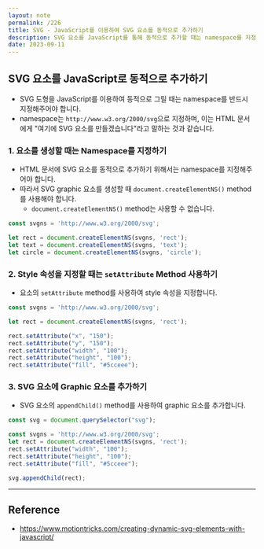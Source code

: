 ```yaml
---
layout: note
permalink: /226
title: SVG - JavaScript를 이용하여 SVG 요소를 동적으로 추가하기
description: SVG 요소를 JavaScript를 통해 동적으로 추가할 때는 namespace를 지정해주어야 합니다.
date: 2023-09-11
---
```



## SVG 요소를 JavaScript로 동적으로 추가하기

- SVG 도형을 JavaScript를 이용하여 동적으로 그릴 때는 namespace를 반드시 지정해주어야 합니다.
- namespace는 `http://www.w3.org/2000/svg`으로 지정하며, 이는 HTML 문서에게 "여기에 SVG 요소를 만들겠습니다"라고 말하는 것과 같습니다.


### 1. 요소를 생성할 때는 Namespace를 지정하기

- HTML 문서에 SVG 요소를 동적으로 추가하기 위해서는 namespace를 지정해주어야 합니다.
- 따라서 SVG graphic 요소를 생성할 때 `document.createElementNS()` method를 사용해야 합니다.
    - `document.createElementNS()` method는 사용할 수 없습니다.

```js
const svgns = 'http://www.w3.org/2000/svg';

let rect = document.createElementNS(svgns, 'rect');
let text = document.createElementNS(svgns, 'text');
let circle = document.createElementNS(svgns, 'circle');
```


### 2. Style 속성을 지정할 때는 `setAttribute` Method 사용하기

- 요소의 `setAttribute` method를 사용하여 style 속성을 지정합니다.

```js
const svgns = 'http://www.w3.org/2000/svg';

let rect = document.createElementNS(svgns, 'rect');

rect.setAttribute("x", "150");
rect.setAttribute("y", "150");
rect.setAttribute("width", "100");
rect.setAttribute("height", "100");
rect.setAttribute("fill", "#5cceee");
```


### 3. SVG 요소에 Graphic 요소를 추가하기

- SVG 요소의 `appendChild()` method를 사용하여 graphic 요소를 추가합니다.

```js
const svg = document.querySelector("svg");

const svgns = 'http://www.w3.org/2000/svg';
let rect = document.createElementNS(svgns, 'rect');
rect.setAttribute("width", "100");
rect.setAttribute("height", "100");
rect.setAttribute("fill", "#5cceee");

svg.appendChild(rect);
```


---


## Reference

- <https://www.motiontricks.com/creating-dynamic-svg-elements-with-javascript/>
